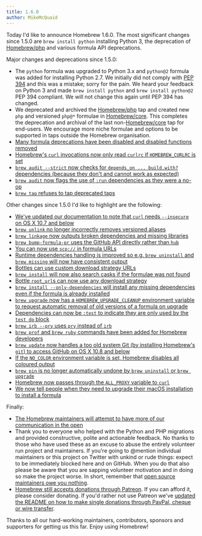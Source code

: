 ```yaml
---
title: 1.6.0
author: MikeMcQuaid
---
```

Today I'd like to announce Homebrew 1.6.0. The most significant changes since 1.5.0 are `brew install python` installing Python 3, the deprecation of [Homebrew/php](https://github.com/homebrew/homebrew-php) and various formula API deprecations.

Major changes and deprecations since 1.5.0:

- The `python` formula was upgraded to Python 3.x and `python@2` formula was added for installing Python 2.7. We initially did not comply with [PEP 394](https://www.python.org/dev/peps/pep-0394/) and this was a mistake; sorry for the pain. We heard your feedback on Python 3 and made `brew install python` and `brew install python@2` PEP 394 compliant. We will not change this again until PEP 394 has changed.
- We deprecated and archived the [Homebrew/php](https://github.com/homebrew/homebrew-php) tap and created new `php` and versioned `php@*` formulae in [Homebrew/core](https://github.com/homebrew/homebrew-core). This completes the deprecation and archival of the last non-[Homebrew/core](https://github.com/homebrew/homebrew-core) tap for end-users. We encourage more niche formulae and options to be supported in taps outside the Homebrew organisation.
- [Many formula deprecations have been disabled and disabled functions removed](https://github.com/Homebrew/brew/pull/3896)
- [Homebrew's `curl` invocations now only read `curlrc` if `HOMEBREW_CURLRC` is set](https://github.com/Homebrew/brew/pull/4022)
- [`brew audit --strict` now checks for `depends_on ... build.with?` dependencies (because they don't and cannot work as expected)](https://github.com/Homebrew/brew/pull/4033)
- [`brew audit` now flags the use of `:run` dependencies as they were a no-op](https://github.com/Homebrew/brew/pull/3948)
- [`brew tap` refuses to tap deprecated taps](https://github.com/Homebrew/brew/pull/3747)

Other changes since 1.5.0 I'd like to highlight are the following:

- [We've updated our documentation to note that `curl` needs `--insecure` on OS X 10.7 and below](https://github.com/Homebrew/brew/pull/4038)
- [`brew unlink` no longer incorrectly removes versioned aliases](https://github.com/Homebrew/brew/pull/4037)
- [`brew linkage` now outputs broken dependencies and missing libraries](https://github.com/Homebrew/brew/pull/3940)
- [`brew bump-formula-pr` uses the GitHub API directly rather than `hub`](https://github.com/Homebrew/brew/pull/3870)
- [You can now use `scp://` in formula URLs](https://github.com/Homebrew/brew/pull/3938)
- [Runtime dependencies handling is improved so e.g. `brew uninstall` and `brew missing` will now have consistent output](https://github.com/Homebrew/brew/pull/3979)
- [Bottles can use custom download strategy URLs](https://github.com/Homebrew/brew/pull/3986)
- [`brew install` will now also search casks if the formulae was not found](https://github.com/Homebrew/brew/pull/3985)
- [Bottle `root_url`s can now use any download strategy](https://github.com/Homebrew/brew/pull/3966)
- [`brew install --only-dependencies` will install any missing dependencies even if the formula is already installed](https://github.com/Homebrew/brew/pull/3915)
- [`brew upgrade` now has a `HOMEBREW_UPGRADE_CLEANUP` environment variable to request automatic removal of old versions of a formula on upgrade](https://github.com/Homebrew/brew/pull/3913)
- [Dependencies can now be `:test` to indicate they are only used by the `test do` block](https://github.com/Homebrew/brew/pull/3875)
- [`brew irb --pry` uses `pry` instead of `irb`](https://github.com/Homebrew/brew/pull/3851)
- [`brew prof` and `brew ruby` commands have been added for Homebrew developers](https://github.com/Homebrew/brew/pull/3845)
- [`brew update` now handles a too old system Git (by installing Homebrew's `git`) to access GitHub on OS X 10.8 and below](https://github.com/Homebrew/brew/pull/3837)
- [If the `NO_COLOR` environment variable is set, Homebrew disables all coloured output](https://github.com/Homebrew/brew/pull/3090)
- [`brew pin` is no longer automatically undone by `brew uninstall` or `brew upgrade`](https://github.com/Homebrew/brew/pull/3748)
- [Homebrew now passes through the `ALL_PROXY` variable to `curl`](https://github.com/Homebrew/brew/pull/3751)
- [We now tell people when they need to upgrade their macOS installation to install a formula](https://github.com/Homebrew/brew/pull/3749)

Finally:

- [The Homebrew maintainers will attempt to have more of our communication in the open](https://github.com/Homebrew/brew/pull/4020)
- Thank you to everyone who helped with the Python and PHP migrations and provided constructive, polite and actionable feedback. No thanks to those who have used these as an excuse to abuse the entirely volunteer run project and maintainers. If you're going to @mention individual maintainers or this project on Twitter with unkind or rude things: expect to be immediately blocked here and on GitHub. When you do that also please be aware that you are sapping volunteer motivation and in doing so make the project worse. In short, remember that [open source maintainers owe you nothing](https://mikemcquaid.com/2018/03/19/open-source-maintainers-owe-you-nothing/).
- [Homebrew still accepts donations through Patreon](https://www.patreon.com/homebrew). If you can afford it, please consider donating. If you'd rather not use Patreon we've [updated the README on how to make single donations through PayPal, cheque or wire transfer](https://github.com/Homebrew/brew/pull/3568).

Thanks to all our hard-working maintainers, contributors, sponsors and supporters for getting us this far. Enjoy using Homebrew!
